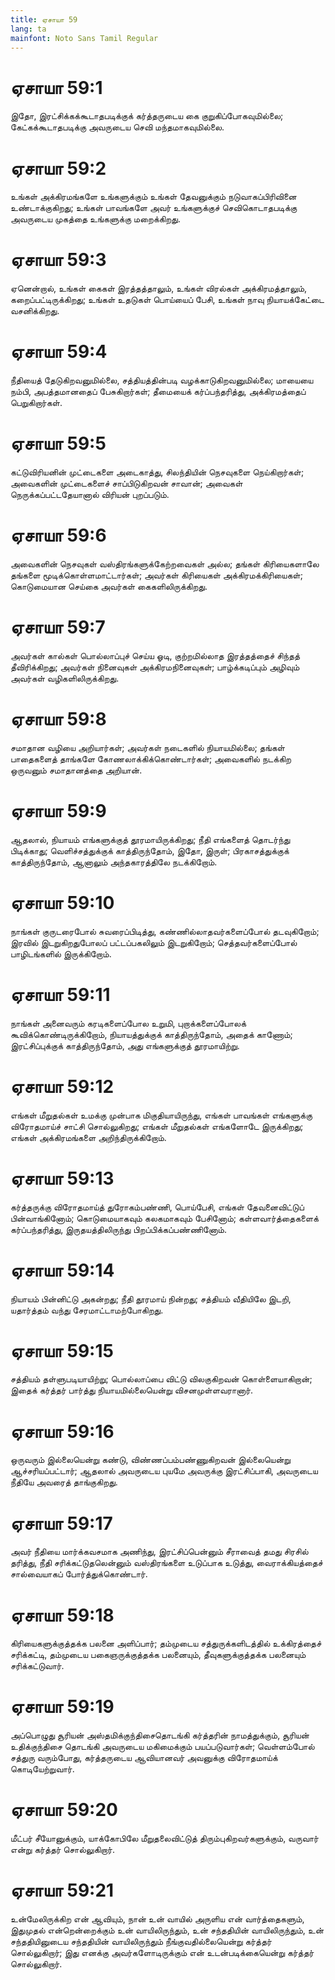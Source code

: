 ```yaml
---
title: ஏசாயா 59
lang: ta
mainfont: Noto Sans Tamil Regular
---
```


# ஏசாயா 59:1

இதோ, இரட்சிக்கக்கூடாதபடிக்குக் கர்த்தருடைய கை குறுகிப்போகவுமில்லை; கேட்கக்கூடாதபடிக்கு அவருடைய செவி மந்தமாகவுமில்லை.

# ஏசாயா 59:2

உங்கள் அக்கிரமங்களே உங்களுக்கும் உங்கள் தேவனுக்கும் நடுவாகப்பிரிவினை உண்டாக்குகிறது; உங்கள் பாவங்களே அவர் உங்களுக்குச் செவிகொடாதபடிக்கு அவருடைய முகத்தை உங்களுக்கு மறைக்கிறது.

# ஏசாயா 59:3

ஏனென்றால், உங்கள் கைகள் இரத்தத்தாலும், உங்கள் விரல்கள் அக்கிரமத்தாலும், கறைப்பட்டிருக்கிறது; உங்கள் உதடுகள் பொய்யைப் பேசி, உங்கள் நாவு நியாயக்கேட்டை வசனிக்கிறது.

# ஏசாயா 59:4

நீதியைத் தேடுகிறவனுமில்லை, சத்தியத்தின்படி வழக்காடுகிறவனுமில்லை; மாயையை நம்பி, அபத்தமானதைப் பேசுகிறார்கள்; தீமையைக் கர்ப்பந்தரித்து, அக்கிரமத்தைப் பெறுகிறார்கள்.

# ஏசாயா 59:5

கட்டுவிரியனின் முட்டைகளை அடைகாத்து, சிலந்தியின் நெசவுகளை நெய்கிறார்கள்; அவைகளின் முட்டைகளைச் சாப்பிடுகிறவன் சாவான்; அவைகள் நெருக்கப்பட்டதேயானால் விரியன் புறப்படும்.

# ஏசாயா 59:6

அவைகளின் நெசவுகள் வஸ்திரங்களுக்கேற்றவைகள் அல்ல; தங்கள் கிரியைகளாலே தங்களை மூடிக்கொள்ளமாட்டார்கள்; அவர்கள் கிரியைகள் அக்கிரமக்கிரியைகள்; கொடுமையான செய்கை அவர்கள் கைகளிலிருக்கிறது.

# ஏசாயா 59:7

அவர்கள் கால்கள் பொல்லாப்புச் செய்ய ஓடி, குற்றமில்லாத இரத்தத்தைச் சிந்தத் தீவிரிக்கிறது; அவர்கள் நினைவுகள் அக்கிரமநினைவுகள்; பாழ்க்கடிப்பும் அழிவும் அவர்கள் வழிகளிலிருக்கிறது.

# ஏசாயா 59:8

சமாதான வழியை அறியார்கள்; அவர்கள் நடைகளில் நியாயமில்லை; தங்கள் பாதைகளைத் தாங்களே கோணலாக்கிக்கொண்டார்கள்; அவைகளில் நடக்கிற ஒருவனும் சமாதானத்தை அறியான்.

# ஏசாயா 59:9

ஆதலால், நியாயம் எங்களுக்குத் தூரமாயிருக்கிறது; நீதி எங்களைத் தொடர்ந்து பிடிக்காது; வெளிச்சத்துக்குக் காத்திருந்தோம், இதோ, இருள்; பிரகாசத்துக்குக் காத்திருந்தோம், ஆனாலும் அந்தகாரத்திலே நடக்கிறோம்.

# ஏசாயா 59:10

நாங்கள் குருடரைபோல் சுவரைப்பிடித்து, கண்ணில்லாதவர்களைப்போல் தடவுகிறோம்; இரவில் இடறுகிறதுபோலப் பட்டப்பகலிலும் இடறுகிறோம்; செத்தவர்களைப்போல் பாழிடங்களில் இருக்கிறோம்.

# ஏசாயா 59:11

நாங்கள் அனைவரும் கரடிகளைப்போல உறுமி, புறாக்களைப்போலக் கூவிக்கொண்டிருக்கிறோம், நியாயத்துக்குக் காத்திருந்தோம், அதைக் காணோம்; இரட்சிப்புக்குக் காத்திருந்தோம், அது எங்களுக்குத் தூரமாயிற்று.

# ஏசாயா 59:12

எங்கள் மீறுதல்கள் உமக்கு முன்பாக மிகுதியாயிருந்து, எங்கள் பாவங்கள் எங்களுக்கு விரோதமாய்ச் சாட்சி சொல்லுகிறது; எங்கள் மீறுதல்கள் எங்களோடே இருக்கிறது; எங்கள் அக்கிரமங்களை அறிந்திருக்கிறோம்.

# ஏசாயா 59:13

கர்த்தருக்கு விரோதமாய்த் துரோகம்பண்ணி, பொய்பேசி, எங்கள் தேவனைவிட்டுப் பின்வாங்கினோம்; கொடுமையாகவும் கலகமாகவும் பேசினோம்; கள்ளவார்த்தைகளைக் கர்ப்பந்தரித்து, இருதயத்திலிருந்து பிறப்பிக்கப்பண்ணினோம்.

# ஏசாயா 59:14

நியாயம் பின்னிட்டு அகன்றது; நீதி தூரமாய் நின்றது; சத்தியம் வீதியிலே இடறி, யதார்த்தம் வந்து சேரமாட்டாமற்போகிறது.

# ஏசாயா 59:15

சத்தியம் தள்ளுபடியாயிற்று; பொல்லாப்பை விட்டு விலகுகிறவன் கொள்ளையாகிறான்; இதைக் கர்த்தர் பார்த்து நியாயமில்லையென்று விசனமுள்ளவரானார்.

# ஏசாயா 59:16

ஒருவரும் இல்லையென்று கண்டு, விண்ணப்பம்பண்ணுகிறவன் இல்லையென்று ஆச்சரியப்பட்டார்; ஆதலால் அவருடைய புயமே அவருக்கு இரட்சிப்பாகி, அவருடைய நீதியே அவரைத் தாங்குகிறது.

# ஏசாயா 59:17

அவர் நீதியை மார்க்கவசமாக அணிந்து, இரட்சிப்பென்னும் சீராவைத் தமது சிரசில் தரித்து, நீதி சரிக்கட்டுதலென்னும் வஸ்திரங்களை உடுப்பாக உடுத்து, வைராக்கியத்தைச் சால்வையாகப் போர்த்துக்கொண்டார்.

# ஏசாயா 59:18

கிரியைகளுக்குத்தக்க பலனை அளிப்பார்; தம்முடைய சத்துருக்களிடத்தில் உக்கிரத்தைச் சரிக்கட்டி, தம்முடைய பகைஞருக்குத்தக்க பலனையும், தீவுகளுக்குத்தக்க பலனையும் சரிக்கட்டுவார்.

# ஏசாயா 59:19

அப்பொழுது சூரியன் அஸ்தமிக்குந்திசைதொடங்கி கர்த்தரின் நாமத்துக்கும், சூரியன் உதிக்குந்திசை தொடங்கி அவருடைய மகிமைக்கும் பயப்படுவார்கள்; வெள்ளம்போல் சத்துரு வரும்போது, கர்த்தருடைய ஆவியானவர் அவனுக்கு விரோதமாய்க் கொடியேற்றுவார்.

# ஏசாயா 59:20

மீட்பர் சீயோனுக்கும், யாக்கோபிலே மீறுதலைவிட்டுத் திரும்புகிறவர்களுக்கும், வருவார் என்று கர்த்தர் சொல்லுகிறார்.

# ஏசாயா 59:21

உன்மேலிருக்கிற என் ஆவியும், நான் உன் வாயில் அருளிய என் வார்த்தைகளும், இதுமுதல் என்றென்றைக்கும் உன் வாயிலிருந்தும், உன் சந்ததியின் வாயிலிருந்தும், உன் சந்ததியினுடைய சந்ததியின் வாயிலிருந்தும் நீங்குவதில்லையென்று கர்த்தர் சொல்லுகிறார்; இது எனக்கு அவர்களோடிருக்கும் என் உடன்படிக்கையென்று கர்த்தர் சொல்லுகிறார்.

